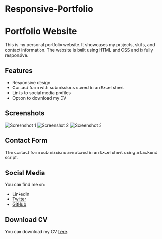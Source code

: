 # Responsive-Portfolio
# Portfolio Website

This is my personal portfolio website. It showcases my projects, skills, and contact information. The website is built using HTML and CSS and is fully responsive.

## Features

- Responsive design
- Contact form with submissions stored in an Excel sheet
- Links to social media profiles
- Option to download my CV

## Screenshots

![Screenshot 1]()
![Screenshot 2](screenshots/screenshot2.png)
![Screenshot 3](screenshots/screenshot3.png)

## Contact Form

The contact form submissions are stored in an Excel sheet using a backend script.

## Social Media

You can find me on:
- [LinkedIn](your-linkedin-profile)
- [Twitter](your-twitter-profile)
- [GitHub](your-github-profile)

## Download CV

You can download my CV [here](cv/your-cv.pdf).

